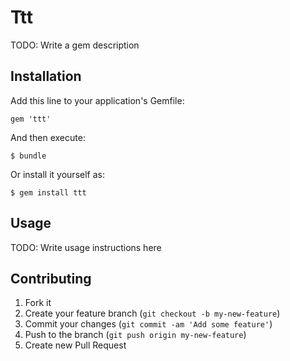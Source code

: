 # Ttt

TODO: Write a gem description

## Installation

Add this line to your application's Gemfile:

    gem 'ttt'

And then execute:

    $ bundle

Or install it yourself as:

    $ gem install ttt

## Usage

TODO: Write usage instructions here

## Contributing

1. Fork it
2. Create your feature branch (`git checkout -b my-new-feature`)
3. Commit your changes (`git commit -am 'Add some feature'`)
4. Push to the branch (`git push origin my-new-feature`)
5. Create new Pull Request
